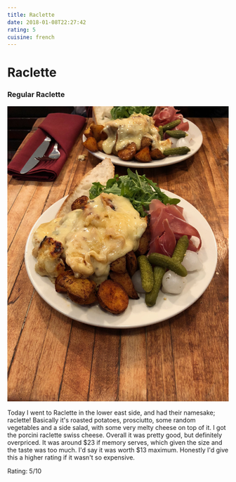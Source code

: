 ```yaml
---
title: Raclette
date: 2018-01-08T22:27:42
rating: 5
cuisine: french
---
```


# Raclette


### Regular Raclette
![Raclette](./picture.jpg)

Today I went to Raclette in the lower east side, and had their namesake; raclette! Basically it's roasted potatoes, prosciutto, some random vegetables and a side salad, with some very melty cheese on top of it. I got the porcini raclette swiss cheese. Overall it was pretty good, but definitely overpriced. It was around $23 if memory serves, which given the size and the taste was too much. I'd say it was worth $13 maximum. Honestly I'd give this a higher rating if it wasn't so expensive.

Rating: 5/10